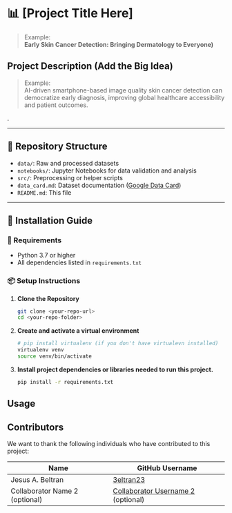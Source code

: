 # 📊 [Project Title Here]
> Example:  
> **Early Skin Cancer Detection: Bringing Dermatology to Everyone)**

## Project Description (Add the Big Idea)

> Example:  
> AI-driven smartphone-based image quality  skin cancer detection can democratize early diagnosis, improving global healthcare accessibility and patient outcomes.

.

---

## 📂 Repository Structure
- `data/`: Raw and processed datasets
- `notebooks/`: Jupyter Notebooks for data validation and analysis
- `src/`: Preprocessing or helper scripts
- `data_card.md`: Dataset documentation ([Google Data Card](https://github.com/PAIR-code/datacardsplaybook/blob/main/templates/DataCardsExtendedTemplate.md))
- `README.md`: This file

---

## 🚀 Installation Guide

### 🔧 Requirements
- Python 3.7 or higher  
- All dependencies listed in `requirements.txt`

### 📦 Setup Instructions

1. **Clone the Repository**
   ```bash
   git clone <your-repo-url>
   cd <your-repo-folder>
2. **Create and activate a virtual environment**

   ```bash
   # pip install virtualenv (if you don't have virtualevn installed)
   virtualenv venv
   source venv/bin/activate
   ```
3. **Install project dependencies or libraries needed to run this project.**

   ```bash
   pip install -r requirements.txt
   ```

## Usage

## Contributors

We want to thank the following individuals who have contributed to this project:


| Name | GitHub Username |
|---|---|
| Jesus A. Beltran | [3eltran23](https://github.com/3eltran23) |
| Collaborator Name 2 (optional) | [Collaborator Username 2](https://github.com/CollaboratorUsername2) (optional) |
